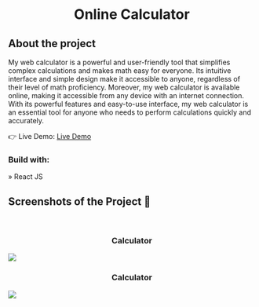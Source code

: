 <div align='center'>
  <h1>Online Calculator</h1>
</div>

<h2>About the project</h2>

  <p>My web calculator is a powerful and user-friendly tool that simplifies complex calculations and makes math easy for everyone.  Its intuitive interface and simple design make it accessible to anyone, regardless of their level of math proficiency. Moreover, my web calculator is available online, making it accessible from any device with an internet connection. With its powerful features and easy-to-use interface, my web calculator is an essential tool for anyone who needs to perform calculations quickly and accurately.</p>

👉 Live Demo: <a href='*'>Live Demo</a>

<h3>Build with:</h3>

» React JS <br>

<h2>Screenshots of the Project 📸</h2>
<br>
<h3 align='center'>Calculator </h3>
 <img src='https://user-images.githubusercontent.com/90283311/236708916-5b23386d-fda8-4a5b-bcaf-16662df21ee3.png' />
 <h3 align='center'>Calculator</h3>
 <img src='https://user-images.githubusercontent.com/90283311/236708919-425e354c-a26b-4a7c-b344-2fa71e7c870a.png' />

